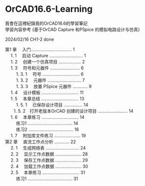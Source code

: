 # OrCAD16.6-Learning

我會在這裡紀錄我的OrCAD16.6的學習筆記  
學習內容參考 {基于OrCAD Capture 和PSpice 的模拟电路设计与仿真}  

2024/02/16 CH1-2 done

第1 章　 入门…………………………… 1  
　 1. 1　 启动 Capture ……………………… 1  
　 1. 2　 创建一个仿真项目 ……………… 2  
　 1. 3　 符号和元器件 …………………… 6  
　 　 1. 3. 1　 符号 ………………………… 6  
　 　 1. 3. 2　 元器件 ……………………… 7  
　 　 1. 3. 3　 放置 PSpice 元器件 ………… 9  
　 1. 4　 设计模板 ………………………… 11  
　 1. 5　 本章总结 ………………………… 13  
　 　 1. 5. 1　 已保存设计项目 …………… 14  
　　1. 5. 2　打开老版本OrCAD 创建的设计项目 …………………… 14  
　 1. 6　 本章练习 ………………………… 14  
　 　 练习1 ……………………………… 14  
　 　 练习2 ……………………………… 16  
　 1. 7　 附加库文件练习 ………………… 19  
第2 章　 直流工作点分析 ………… 22  
　 2. 1　 生成网络表 ……………………… 24  
　 2. 2　 显示工作点数据 ………………… 28  
　 2. 3　 保存工作点数据 ………………… 29  
　 2. 4　 加载工作点数据 ………………… 30  
　 2. 5　 本章练习 ………………………… 31  
　 　 练习1 ……………………………… 31  
